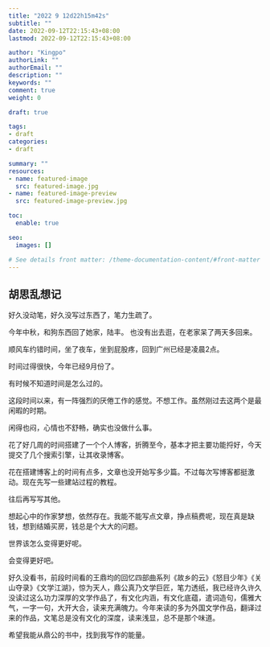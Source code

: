 ```yaml
---
title: "2022 9 12d22h15m42s"
subtitle: ""
date: 2022-09-12T22:15:43+08:00
lastmod: 2022-09-12T22:15:43+08:00

author: "Kingpo"
authorLink: ""
authorEmail: ""
description: ""
keywords: ""
comment: true
weight: 0

draft: true

tags:
- draft
categories:
- draft

summary: ""
resources:
- name: featured-image
  src: featured-image.jpg
- name: featured-image-preview
  src: featured-image-preview.jpg

toc:
  enable: true

seo:
  images: []

# See details front matter: /theme-documentation-content/#front-matter
---
```


<!--more-->
## 胡思乱想记
好久没动笔，好久没写过东西了，笔力生疏了。

今年中秋，和狗东西回了她家，陆丰。
也没有出去逛，在老家呆了两天多回来。

顺风车约错时间，坐了夜车，坐到屁股疼，回到广州已经是凌晨2点。

时间过得很快，今年已经9月份了。

有时候不知道时间是怎么过的。

这段时间以来，有一阵强烈的厌倦工作的感觉。不想工作。虽然刚过去这两个是最闲暇的时期。

闲得也闷，心情也不舒畅，确实也没做什么事。

花了好几周的时间搭建了一个个人博客，折腾至今，基本才把主要功能捋好，今天提交了几个搜索引擎，让其收录博客。

花在搭建博客上的时间有点多，文章也没开始写多少篇。不过每次写博客都挺激动。现在先写一些建站过程的教程。

往后再写写其他。

想起心中的作家梦想，依然存在。我能不能写点文章，挣点稿费呢，现在真是缺钱，想到结婚买房，钱总是个大大的问题。

世界该怎么变得更好呢。

会变得更好吧。

好久没看书，前段时间看的王鼎均的回忆四部曲系列《故乡的云》《怒目少年》《关山夺录》《文学江湖》，惊为天人，鼎公真乃文学巨匠，笔力透纸，我已经许久许久没读过这么功力深厚的文学作品了，有文化内涵，有文化底蕴，遣词造句，儒雅大气，一字一句，大开大合，读来充满魄力。今年来读的多为外国文学作品，翻译过来的作品，文笔总是没有文化的深度，读来浅显，总不是那个味道。

希望我能从鼎公的书中，找到我写作的能量。

